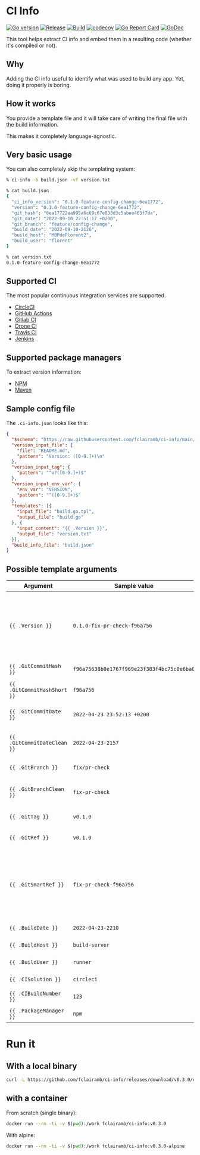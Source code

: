 # CI Info

[![Go version](https://img.shields.io/github/go-mod/go-version/fclairamb/ci-info)](https://golang.org/doc/devel/release.html)
[![Release](https://img.shields.io/github/v/release/fclairamb/ci-info)](https://github.com/fclairamb/ci-info/releases/latest)
[![Build](https://github.com/fclairamb/ci-info/workflows/Build/badge.svg)](https://github.com/fclairamb/ci-info/actions/workflows/build.yml)
[![codecov](https://codecov.io/gh/fclairamb/ci-info/branch/main/graph/badge.svg?token=Ajv8lfWGJy)](https://codecov.io/gh/fclairamb/ci-info)<!--- [![gocover.io](https://gocover.io/_badge/github.com/fclairamb/ci-info)](https://gocover.io/github.com/fclairamb/ci-info) -->
[![Go Report Card](https://goreportcard.com/badge/fclairamb/ci-info)](https://goreportcard.com/report/fclairamb/ci-info)
[![GoDoc](https://godoc.org/github.com/fclairamb/ci-info?status.svg)](https://godoc.org/github.com/fclairamb/ci-info)


This tool helps extract CI info and embed them in a resulting code (whether it's compiled or not).

## Why
Adding the CI info useful to identify what was used to build any app. Yet, doing it properly is boring.

## How it works
You provide a template file and it will take care of writing the final file with the build information.

This makes it completely language-agnostic.

## Very basic usage
You can also completely skip the templating system:
```zsh
% ci-info -b build.json -vf version.txt

% cat build.json  
{
  "ci_info_version": "0.1.0-feature-config-change-6ea1772",
  "version": "0.1.0-feature-config-change-6ea1772",
  "git_hash": "6ea17722aa995a6c69c67e833d3c5abee463f7da",
  "git_date": "2022-09-10 22:51:17 +0200",
  "git_branch": "feature/config-change",
  "build_date": "2022-09-10-2126",
  "build_host": "MBPdeFlorent2",
  "build_user": "florent"
}

% cat version.txt
0.1.0-feature-config-change-6ea1772
```

## Supported CI

The most popular continuous integration services are supported.

- [CircleCI](https://circleci.com/)
- [GitHub Actions](https://github.com/features/actions)
- [Gitlab CI](https://docs.gitlab.com/ee/ci/)
- [Drone CI](https://drone.io/)
- [Travis CI](https://travis-ci.org/)
- [Jenkins](https://jenkins.io/)

## Supported package managers
To extract version information:

- [NPM](https://www.npmjs.com/)
- [Maven](https://maven.apache.org/)

## Sample config file
The `.ci-info.json` looks like this:
```json
{
  "$schema": "https://raw.githubusercontent.com/fclairamb/ci-info/main/config-schema.json",
  "version_input_file": {
    "file": "README.md",
    "pattern": "Version: ([0-9.]+)\n"
  },
  "version_input_tag": {
    "pattern": "^v?([0-9.]+)$"
  },
  "version_input_env_var": {
    "env_var": "VERSION",
    "pattern": "^([0-9.]+)$"
  },
  "templates": [{
    "input_file": "build.go.tpl",
    "output_file": "build.go"
  }, {
    "input_content": "{{ .Version }}",
    "output_file": "version.txt"
  }],
  "build_info_file": "build.json"
}
```
## Possible template arguments
| Argument | Sample value | Description |
| -------- | ------------ | ----------- |
| `{{ .Version }}` | `0.1.0-fix-pr-check-f96a756` | The automatically generated version. This is mix of the declared one and the current GIT info. |
| `{{ .GitCommitHash }}` | `f96a75638b0e1767f969e23f383f4bc75c0e6ba0` | The current GIT commit |
| `{{ .GitCommitHashShort }}` | `f96a756` | Short version of a hash |
| `{{ .GitCommitDate }}` | `2022-04-23 23:52:13 +0200` | The commit's date |
| `{{ .GitCommitDateClean }}` | `2022-04-23-2157` | The commit's date in a clean format |
| `{{ .GitBranch }}` | `fix/pr-check` | The current branch |
| `{{ .GitBranchClean }}` | `fix-pr-check` | The commit branch without special chars |
| `{{ .GitTag }}` | `v0.1.0` | The current GIT tag |
| `{{ .GitRef }}` | `v0.1.0` | The current GIT tag or branch |
| `{{ .GitSmartRef }}` | `fix-pr-check-f96a756` | The current GIT commit described by tag, otherwise branch + hash, otherwise hash |
| `{{ .BuildDate }}` | `2022-04-23-2210` | The build time |
| `{{ .BuildHost }}` | `build-server` | The build host |
| `{{ .BuildUser }}` | `runner` | The build user |
| `{{ .CISolution }}` | `circleci` | The CI solution |
| `{{ .CIBuildNumber }}` | `123` | The CI build number |
| `{{ .PackageManager }}` | `npm` | The package manager |

# Run it
## With a local binary
```sh
curl -L https://github.com/fclairamb/ci-info/releases/download/v0.3.0/ci-info_0.3.0_darwin_arm64.tar.gz | tar -x && ./ci-info
```

## with a container
From scratch (single binary):
```sh
docker run --rm -ti -v $(pwd):/work fclairamb/ci-info:v0.3.0
```

With alpine:
```sh
docker run --rm -ti -v $(pwd):/work fclairamb/ci-info:v0.3.0-alpine
```